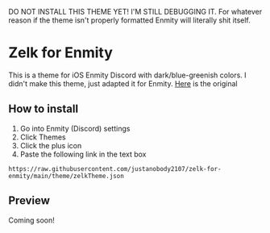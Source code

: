 DO NOT INSTALL THIS THEME YET! I'M STILL DEBUGGING IT.
For whatever reason if the theme isn't properly formatted Enmity will literally shit itself.

# Zelk for Enmity

This is a theme for iOS Enmity Discord with dark/blue-greenish colors. I didn't make this theme, just adapted it for Enmity.
[Here](https://github.com/schnensch0/zelk) is the original

## How to install

1. Go into Enmity (Discord) settings
2. Click Themes
3. Click the plus icon
4. Paste the following link in the text box

```
https://raw.githubusercontent.com/justanobody2107/zelk-for-enmity/main/theme/zelkTheme.json
```

## Preview
Coming soon!
